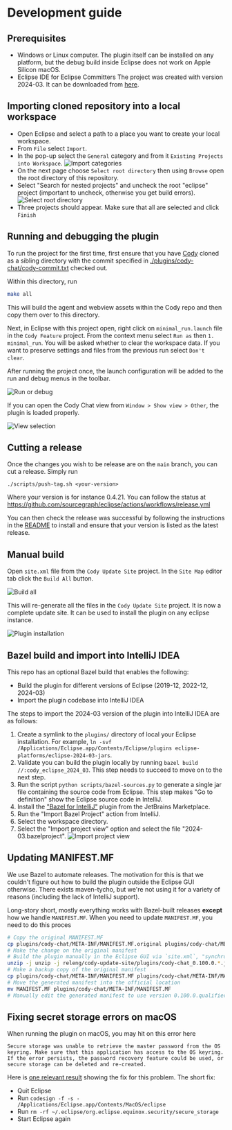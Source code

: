 # Development guide

## Prerequisites

- Windows or Linux computer. The plugin itself can be installed on any platform,
  but the debug build inside Eclipse does not work on Apple Silicon macOS.
- Eclipse IDE for Eclipse Committers The project was created with version
  2024-03. It can be downloaded from
  [here](https://www.eclipse.org/downloads/packages/release/2024-03/r/eclipse-ide-eclipse-committers).

## Importing cloned repository into a local workspace

- Open Eclipse and select a path to a place you want to create your local
  workspace.
- From `File` select `Import`.
- In the pop-up select the `General` category and from it
  `Existing Projects into Workspace`. ![Import categories](img/import.png)
- On the next page choose `Select root directory` then using `Browse` open the
  root directory of this repository.
- Select "Search for nested projects" and uncheck the root "eclipse" project (important to uncheck, otherwise you get build errors).
  ![Select root directory](img/select-root.png)
- Three projects should appear. Make sure that all are selected and click
  `Finish`

## Running and debugging the plugin


To run the project for the first time, first ensure that you have [Cody](https://github.com/sourcegraph/cody) cloned as a sibling directory
with the commit specified in [./plugins/cody-chat/cody-commit.txt](./plugins/cody-chat/cody-commit.txt) checked out.

Within this directory, run
```sh
make all
```
This will build the agent and webview assets within the Cody repo and then copy them over to this directory.

Next, in Eclipse with this project open, right click on `minimal_run.launch` file
in the `Cody Feature` project. From the context menu select `Run as` then
`1. minimal_run`. You will be asked whether to clear the workspace data. If you
want to preserve settings and files from the previous run select `Don't clear`.

After running the project once, the launch configuration will be added to the
run and debug menus in the toolbar.

![Run or debug](img/run.png)

If you can open the Cody Chat view from `Window > Show view > Other`, the plugin
is loaded properly.

![View selection](img/cody-view.png)

## Cutting a release

Once the changes you wish to be release are on the `main` branch, you can cut a release. Simply run

```
./scripts/push-tag.sh <your-version>
```

Where your version is for instance 0.4.21. You can follow the status at https://github.com/sourcegraph/eclipse/actions/workflows/release.yml

You can then check the release was successful by following the instructions in the [README](../README.md) to install and ensure that your version is listed as the latest release.

## Manual build

Open `site.xml` file from the `Cody Update Site` project. In the `Site Map`
editor tab click the `Build All` button.

![Build all](img/build_all.png)

This will re-generate all the files in the `Cody Update Site` project. It is now
a complete update site. It can be used to install the plugin on any eclipse
instance.

![Plugin installation](img/install.png)

## Bazel build and import into IntelliJ IDEA

This repo has an optional Bazel build that enables the following:

- Build the plugin for different versions of Eclipse (2019-12, 2022-12, 2024-03)
- Import the plugin codebase into IntelliJ IDEA

The steps to import the 2024-03 version of the plugin into IntelliJ IDEA are as
follows:

1. Create a symlink to the `plugins/` directory of local your Eclipse
   installation. For example,
   `ln -svf /Applications/Eclipse.app/Contents/Eclipse/plugins eclipse-platforms/eclipse-2024-03-jars`.
2. Validate you can build the plugin locally by running
   `bazel build //:cody_eclipse_2024_03`. This step needs to succeed to move on
   to the next step.
3. Run the script `python scripts/bazel-sources.py` to generate a single jar
   file containing the source code from Eclipse. This step makes "Go to
   definition" show the Eclipse source code in IntelliJ.
4. Install the
   ["Bazel for IntelliJ"](https://plugins.jetbrains.com/plugin/8609-bazel-for-intellij)
   plugin from the JetBrains Marketplace.
5. Run the "Import Bazel Project" action from IntelliJ.
6. Select the workspace directory.
7. Select the "Import project view" option and select the file
   "2024-03.bazelproject". ![Import project view](img/import_project_view.png)

## Updating MANIFEST.MF

We use Bazel to automate releases. The motivation for this is that we couldn't
figure out how to build the plugin outside the Eclipse GUI otherwise. There
exists maven-tycho, but we're not using it for a variety of reasons (including
the lack of IntelliJ support).

Long-story short, mostly everything works with Bazel-built releases **except**
how we handle `MANIFEST.MF`. When you need to update `MANIFEST.MF`, you need to
do this proces

```sh
# Copy the original MANIFEST.MF
cp plugins/cody-chat/META-INF/MANIFEST.MF.original plugins/cody-chat/META-INF/MANIFEST.MF
# Make the change on the original manifest
# Build the plugin manually in the Eclipse GUI via `site.xml`, "synchronze", "add feature", "build"
unzip -j unzip -j releng/cody-update-site/plugins/cody-chat_0.100.0.*.jar META-INF/MANIFEST.MF
# Make a backup copy of the original manifest
cp plugins/cody-chat/META-INF/MANIFEST.MF plugins/cody-chat/META-INF/MANIFEST.MF.original
# Move the generated manifest into the official location
mv MANIFEST.MF plugins/cody-chat/META-INF/MANIFEST.MF
# Manually edit the generated manifest to use version 0.100.0.qualifier
```

## Fixing secret storage errors on macOS

When running the plugin on macOS, you may hit on this error here

```
Secure storage was unable to retrieve the master password from the OS keyring. Make sure that this application has access to the OS keyring. If the error persists, the password recovery feature could be used, or secure storage can be deleted and re-created.
```

Here is [one relevant result](https://www.eclipse.org/forums/index.php/t/1098516/) showing the fix for this problem.
The short fix:

- Quit Eclipse
- Run `codesign -f -s - /Applications/Eclipse.app/Contents/MacOS/eclipse`
- Run `rm -rf ~/.eclipse/org.eclipse.equinox.security/secure_storage`
- Start Eclipse again

